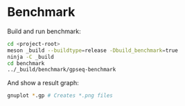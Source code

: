 # Benchmark

Build and run benchmark:

```sh
cd <project-root>
meson _build --buildtype=release -Dbuild_benchmark=true
ninja -C _build
cd benchmark
../_build/benchmark/gpseq-benchmark
```

And show a result graph:

```sh
gnuplot *.gp # Creates *.png files
```
